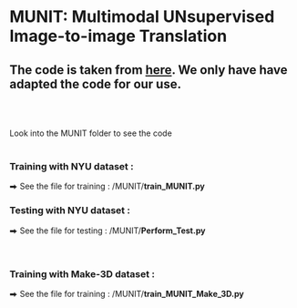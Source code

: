 # MUNIT: Multimodal UNsupervised Image-to-image Translation

## The code is taken from [here](https://github.com/NVlabs/MUNIT). We only have have adapted the code for our use.

<br/>
<br/>

Look into the MUNIT folder to see the code 
<br/>
<br/>
### **Training with NYU dataset** :
      
⮕ See the file for training : /MUNIT/**train_MUNIT.py** <br/>

### **Testing with NYU dataset** :
      
⮕ See the file for testing : /MUNIT/**Perform_Test.py** <br/>
<br/>
<br/>
### **Training with Make-3D dataset** :
      
⮕ See the file for training : /MUNIT/**train_MUNIT_Make_3D.py** <br/>
